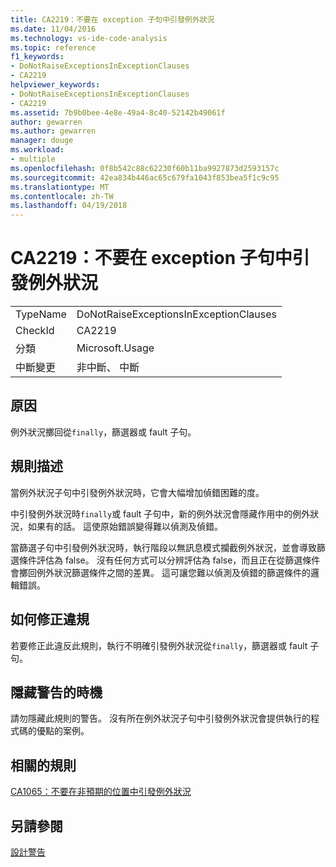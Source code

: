 ```yaml
---
title: CA2219：不要在 exception 子句中引發例外狀況
ms.date: 11/04/2016
ms.technology: vs-ide-code-analysis
ms.topic: reference
f1_keywords:
- DoNotRaiseExceptionsInExceptionClauses
- CA2219
helpviewer_keywords:
- DoNotRaiseExceptionsInExceptionClauses
- CA2219
ms.assetid: 7b9b0bee-4e8e-49a4-8c40-52142b49061f
author: gewarren
ms.author: gewarren
manager: douge
ms.workload:
- multiple
ms.openlocfilehash: 0f8b542c88c62230f60b11ba9927873d2593157c
ms.sourcegitcommit: 42ea834b446ac65c679fa1043f853bea5f1c9c95
ms.translationtype: MT
ms.contentlocale: zh-TW
ms.lasthandoff: 04/19/2018
---
```

# <a name="ca2219-do-not-raise-exceptions-in-exception-clauses"></a>CA2219：不要在 exception 子句中引發例外狀況
|||
|-|-|
|TypeName|DoNotRaiseExceptionsInExceptionClauses|
|CheckId|CA2219|
|分類|Microsoft.Usage|
|中斷變更|非中斷、 中斷|

## <a name="cause"></a>原因
 例外狀況擲回從`finally`，篩選器或 fault 子句。

## <a name="rule-description"></a>規則描述
 當例外狀況子句中引發例外狀況時，它會大幅增加偵錯困難的度。

 中引發例外狀況時`finally`或 fault 子句中，新的例外狀況會隱藏作用中的例外狀況，如果有的話。 這使原始錯誤變得難以偵測及偵錯。

 當篩選子句中引發例外狀況時，執行階段以無訊息模式攔截例外狀況，並會導致篩選條件評估為 false。 沒有任何方式可以分辨評估為 false，而且正在從篩選條件會擲回例外狀況篩選條件之間的差異。 這可讓您難以偵測及偵錯的篩選條件的邏輯錯誤。

## <a name="how-to-fix-violations"></a>如何修正違規
 若要修正此違反此規則，執行不明確引發例外狀況從`finally`，篩選器或 fault 子句。

## <a name="when-to-suppress-warnings"></a>隱藏警告的時機
 請勿隱藏此規則的警告。 沒有所在例外狀況子句中引發例外狀況會提供執行的程式碼的優點的案例。

## <a name="related-rules"></a>相關的規則
 [CA1065：不要在非預期的位置中引發例外狀況](../code-quality/ca1065-do-not-raise-exceptions-in-unexpected-locations.md)

## <a name="see-also"></a>另請參閱
 [設計警告](../code-quality/design-warnings.md)